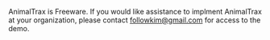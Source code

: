 AnimalTrax is Freeware.  If you would like assistance to implment AnimalTrax at your organization, please contact followkim@gmail.com for access to the demo.

